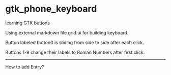 # gtk_phone_keyboard
learning GTK buttons

Using external markdown file grid.ui for building keyboard. 

Button labeled button0 is sliding from side to side after each click.

Buttons 1-9 change their labels to Roman Numbers after first click.

----------

How to add Entry?